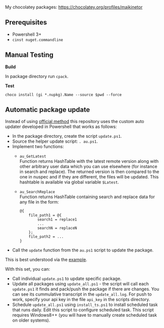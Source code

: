 My chocolatey packages: https://chocolatey.org/profiles/majkinetor

Prerequisites
-------------

- Powershell 3+
- `cinst nuget.commandline`

Manual Testing
--------------

**Build**

In package directory run `cpack`.

**Test**


    choco install (gi *.nupkg).Name --source $pwd --force


Automatic package update
------------------------

Instead of using [official method](https://github.com/chocolatey/choco/wiki/AutomaticPackages) this repository uses the custom auto updater developed in Powershell that works as follows:

- In the package directory, create the script `update.ps1`.
- Source the helper update script: `. au.ps1`.
- Implement two functions:
  - `au_GetLatest`   
  Function returns HashTable with the latest remote version along with other arbitrary user data which you can use elsewhere (for instance in search and replace). The returned version is then compared to the one in nuspec and if they are different, the files will be updated. This hashtable is available via global variable `$Latest`.
  - `au_SearchReplace`  
  Function returns HashTable containing search and replace data for any file in the form: 

        @{ 
            file_path1 = @{ 
                search1 = replace1
                ...
                searchN = replaceN 
            }; 
            file_path2 = ...
        }
- Call the `update` function from the `au.ps1` script to update the package.

This is best understood via the [example](https://github.com/majkinetor/chocolatey/blob/master/dngrep/update.ps1).

With this set, you can:

- Call individual `update.ps1` to update specific package.
- Update all packages using `update_all.ps1` - the script will call each `update.ps1` it finds and pack/push the package if there are changes. You can see its cummulative transcript in the `update_all.log`. For push to work, specify your api key in the file `api_key` in the scripts directory.
- Schedule `update_all.ps1` using `install_ts.ps1` to install scheduled task that runs daily. Edit this script to configure scheduled task. This script requires Windows8++ (you will have to manually create scheduled task on older systems).
